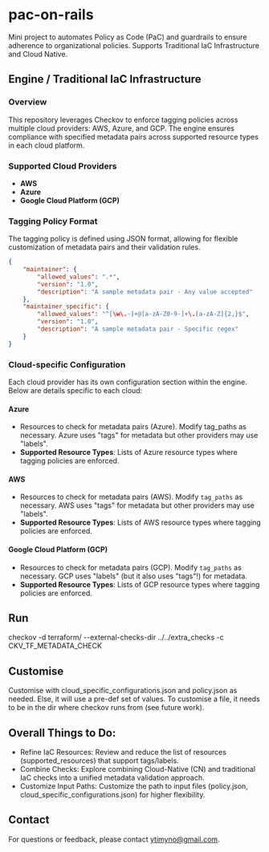 # pac-on-rails
Mini project to automates Policy as Code (PaC) and guardrails to ensure adherence to organizational policies.
Supports Traditional IaC Infrastructure and Cloud Native.

## Engine / Traditional IaC Infrastructure

### Overview

This repository leverages Checkov to enforce tagging policies across multiple cloud providers: AWS, Azure, and GCP. The engine ensures compliance with specified metadata pairs across supported resource types in each cloud platform.

### Supported Cloud Providers

- **AWS**
- **Azure**
- **Google Cloud Platform (GCP)**

### Tagging Policy Format

The tagging policy is defined using JSON format, allowing for flexible customization of metadata pairs and their validation rules.

```json
{
    "maintainer": {
        "allowed_values": ".*",
        "version": "1.0",
        "description": "A sample metadata pair - Any value accepted"
    },
    "maintainer_specific": {
        "allowed_values": "^[\w\.-]+@[a-zA-Z0-9-]+\.[a-zA-Z]{2,}$",
        "version": "1.0",
        "description": "A sample metadata pair - Specific regex"
    }
}
```

### Cloud-specific Configuration

Each cloud provider has its own configuration section within the engine. Below are details specific to each cloud:

#### Azure

- Resources to check for metadata pairs (Azure). Modify tag_paths as necessary. Azure uses "tags" for metadata but other providers may use "labels".
- **Supported Resource Types**: Lists of Azure resource types where tagging policies are enforced.

#### AWS

- Resources to check for metadata pairs (AWS). Modify `tag_paths` as necessary. AWS uses "tags" for metadata but other providers may use "labels". 
- **Supported Resource Types**: Lists of AWS resource types where tagging policies are enforced.

#### Google Cloud Platform (GCP)

- Resources to check for metadata pairs (GCP). Modify `tag_paths` as necessary. GCP uses "labels" (but it also uses "tags"!) for metadata.
- **Supported Resource Types**: Lists of GCP resource types where tagging policies are enforced.

## Run

checkov -d terraform/ --external-checks-dir ../../extra_checks -c CKV_TF_METADATA_CHECK 

## Customise

Customise with cloud_specific_configurations.json and policy.json as needed. Else, it will use a pre-def set of values. To customise a file, it needs to be in the dir where checkov runs from (see future work).

## Overall Things to Do:

- Refine IaC Resources: Review and reduce the list of resources (supported_resources) that support tags/labels.
- Combine Checks: Explore combining Cloud-Native (CN) and traditional IaC checks into a unified metadata validation approach.
- Customize Input Paths: Customize the path to input files (policy.json, cloud_specific_configurations.json) for higher flexibility.

## Contact

For questions or feedback, please contact [ytimyno@gmail.com](mailto:ytimyno@gmail.com).
